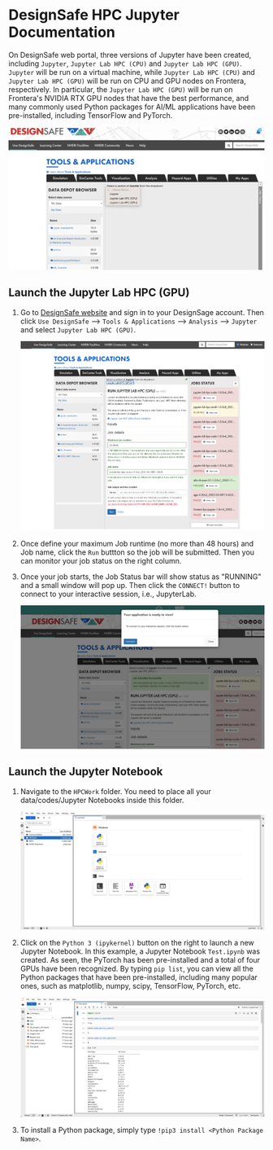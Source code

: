 # DesignSafe HPC Jupyter Documentation

On DesignSafe web portal, three versions of Jupyter have been created, including `Jupyter`, `Jupyter Lab HPC (CPU)` and `Jupyter Lab HPC (GPU)`. `Jupyter` will be run on a virtual machine, while `Jupyter Lab HPC (CPU)` and `Jupyter Lab HPC (GPU)` will be run on CPU and GPU nodes on Frontera, respectively. In particular, the `Jupyter Lab HPC (GPU)` will be run on Frontera's NVIDIA RTX GPU nodes that have the best performance, and many commonly used Python packages for AI/ML applications have been pre-installed, including TensorFlow and PyTorch.

   ![DS Jupyter](imgs/DSJupyter.png)


## Launch the Jupyter Lab HPC (GPU)

1. Go to [DesignSafe website](https://www.designsafe-ci.org) and sign in to your DesignSage account. Then click `Use DesignSafe` --> `Tools & Applications` --> `Analysis` --> `Jupyter` and select `Jupyter Lab HPC (GPU)`.

    ![DesignSafe Portal](imgs/DesignSafe_Portal.png)

2. Once define your maximum Job runtime (no more than 48 hours) and Job name, click the `Run` buttton so the job will be submitted. Then you can monitor your job status on the right column.

3. Once your job starts, the Job Status bar will show status as "RUNNING" and a small window will pop up. Then click the `CONNECT!` button to connect to your interactive session, i.e., JupyterLab.

    ![Job Status](imgs/Job_status.png)


## Launch the Jupyter Notebook

1. Navigate to the `HPCWork` folder. You need to place all your data/codes/Jupyter Notebooks inside this folder. 

    ![JupyterLab](imgs/JupyterLab.png)

2. Click on the `Python 3 (ipykernel)` button on the right to launch a new Jupyter Notebook. In this example, a Jupyter Notebook `Test.ipynb` was created. As seen, the PyTorch has been pre-installed and a total of four GPUs have been recognized. By typing `pip list`, you can view all the Python packages that have been pre-installed, including many popular ones, such as matplotlib, numpy, scipy, TensorFlow, PyTorch, etc.

    ![JupyterNotebook](imgs/JupyterNotebook.png)

3. To install a Python package, simply type `!pip3 install <Python Package Name>`.

